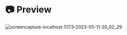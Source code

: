 # :camera: Preview
![screencapture-localhost-5173-2023-05-11-20_02_29](https://github.com/rakarmp/dev-portfolio/assets/83684256/0cd11ea5-c29f-449b-9f5a-2790e9e89c13)
